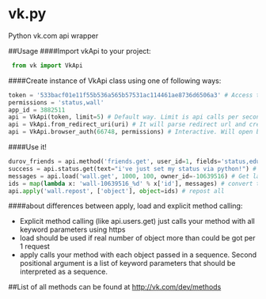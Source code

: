 # vk.py
Python vk.com api wrapper

##Usage
####Import vkApi to your project:
```python
 from vk import VkApi
 ```
####Create instance of VkApi class using one of following ways:
```python
token = '533bacf01e11f55b536a565b57531ac114461ae8736d6506a3' # Access token. See http://vk.com/dev/auth_mobile for more info
permissions = 'status,wall'
app_id = 3882511
api = VkApi(token, limit=5) # Default way. Limit is api calls per second rate
api = VkApi.from_redirect_uri(uri) # It will parse redirect url and create instance of class
api = VkApi.browser_auth(66748, permissions) # Interactive. Will open browser and ask to authorize your app, using oauth method
```
####Use it! 
```python
durov_friends = api.method('friends.get', user_id=1, fields='status,education') # getting list of friends
success = api.status.get(text="i've just set my status via python!") # setting status
messages = api.load('wall.get', 1000, 100, owner_id=-10639516) # Get last 1000 posts from mdk.
ids = map(lambda x: 'wall-10639516_%d' % x['id'], messages) # convert to post id string
api.apply('wall.repost', ['object'], object=ids) # repost all
```
####about differences between apply, load and explicit method calling:
* Explicit method calling (like api.users.get) just calls your method with all keyword parameters using https
* load should be used if real number of object more than could be got per 1 request
* apply calls your method with each object passed in a sequence. Second positional argument is a list of keyword parameters that should be interpreted as a sequence. 

##List of all methods can be found at http://vk.com/dev/methods
